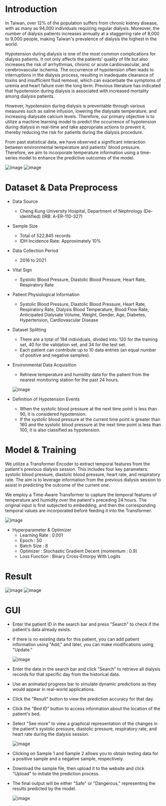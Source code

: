 # Introduction

In Taiwan, over 12% of the population suffers from chronic kidney disease, with as many as 94,000 individuals requiring regular dialysis. Moreover, the number of dialysis patients increases annually at a staggering rate of 8,000 to 9,000 people, making Taiwan's prevalence of dialysis the highest in the world.

Hypotension during dialysis is one of the most common complications for dialysis patients. It not only affects the patients' quality of life but also increases the risk of arrhythmias, chronic or acute cardiovascular, and cerebrovascular ischemia. The occurrence of hypotension often leads to interruptions in the dialysis process, resulting in inadequate clearance of toxins and insufficient fluid removal, which can exacerbate the symptoms of uremia and heart failure over the long term. Previous literature has indicated that hypotension during dialysis is associated with increased mortality among dialysis patients.

However, hypotension during dialysis is preventable through various measures such as saline infusion, lowering the dialysate temperature, and increasing dialysate calcium levels. Therefore, our primary objective is to utilize a machine learning model to predict the occurrence of hypotension during dialysis in real-time and take appropriate actions to prevent it, thereby reducing the risk for patients during the dialysis procedure.

From past statistical data, we have observed a significant interaction between environmental temperature and patients' blood pressure. Therefore, we aim to incorporate temperature information using a time-series model to enhance the predictive outcomes of the model.

![image](https://github.com/SamuelWu2001/Time-Aware_Attention_Networks/assets/71746159/1c458ac3-b9c5-4d12-b1e5-dcbfd7375df9)
![image](https://github.com/SamuelWu2001/Time-Aware_Attention_Networks/assets/71746159/716e2a91-2ad1-4aa6-b0e5-4d1734a2abd8)

# Dataset & Data Preprocess
- Data Source
  - Cheng Kung University Hospital, Department of Nephrology (De-identified) (IRB: A-ER-110-327)
- Sample Size
  - Total of 522,845 records
  - IDH Incidence Rate: Approximately 10%
- Data Collection Period
  - 2016 to 2021
- Vital Sign
  - Systolic Blood Pressure, Diastolic Blood Pressure, Heart Rate, Respiratory Rate
- Patient Physiological Information
  - Systolic Blood Pressure, Diastolic Blood Pressure, Heart Rate, Respiratory Rate, Dialysis Blood Temperature, Blood Flow Rate, Anticipated Dialysate Volume, Weight, Gender, Age, Diabetes, Hypertension, Cardiovascular Disease
- Dataset Splitting
  - There are a total of 194 individuals, divided into: 120 for the training set, 40 for the validation set, and 34 for the test set.
  - Each patient can contribute up to 10 data entries (an equal number of positive and negative samples).
- Environmental Data Acquisition
  - Retrieve temperature and humidity data for the patient from the nearest monitoring station for the past 24 hours.
  
  ![image](https://github.com/SamuelWu2001/Time-Aware_Attention_Networks/assets/71746159/4afbe91c-dd7f-4ea0-929d-89e3beebd933)
- Definition of Hypotension Events
  - When the systolic blood pressure at the next time point is less than 90, it is considered hypotension.
  - If the systolic blood pressure at the current time point is greater than 160 and the systolic blood pressure at the next time point is less than 100, it is also classified as hypotension.

# Model & Training
We utilize a Transformer Encoder to extract temporal features from the patient's previous dialysis session. This includes four key parameters: systolic blood pressure, diastolic blood pressure, heart rate, and respiratory rate. The aim is to leverage information from the previous dialysis session to assist in predicting the outcome of the current one.

We employ a Time-Aware Transformer to capture the temporal features of temperature and humidity over the patient's preceding 24 hours. The original input is first subjected to embedding, and then the corresponding temporal values are incorporated before feeding it into the Transformer.

![image](https://github.com/SamuelWu2001/Time-Aware_Attention_Networks/assets/71746159/6b97b070-5725-4df7-bfa2-e3a8d461c85a)

- Hyperparameter & Optimizer
  - Learning Rate : 0.001
  - Epoch : 50
  - Batch Size : 8
  - Optimizer : Stochastic Gradient Decent (momentum : 0.9)
  - Loss Function : Binary Cross-Entorpy With Logits

 # Result
![image](https://github.com/SamuelWu2001/Time-Aware_Attention_Networks/assets/71746159/179e3765-6bf1-49f1-8c2c-2076c5b8e1fa)
![image](https://github.com/SamuelWu2001/Time-Aware_Attention_Networks/assets/71746159/3258ff3b-ed24-4fa9-81b1-cb417e120569)

# GUI 
- Enter the patient ID in the search bar and press "Search" to check if the patient's data already exists.
- If there is no existing data for this patient, you can add patient information using "Add," and later, you can make modifications using "Update."

  ![image](https://github.com/SamuelWu2001/Time-Aware_Attention_Networks/assets/71746159/3efa5f42-90e2-4250-8c99-1641937c39eb)

- Enter the date in the search bar and click "Search" to retrieve all dialysis records for that specific day from the historical data.
- Use an animated progress bar to simulate dynamic predictions as they would appear in real-world applications.
- Click the "Result" button to view the prediction accuracy for that day.
- Click the "Bed ID" button to access information about the location of the patient's bed.
- Select "See more" to view a graphical representation of the changes in the patient's systolic pressure, diastolic pressure, respiratory rate, and heart rate during the dialysis session.

  ![image](https://github.com/SamuelWu2001/Time-Aware_Attention_Networks/assets/71746159/d0a08a8e-b336-4c29-b483-a753f38289a7)

- Clicking on Sample 1 and Sample 2 allows you to obtain testing data for a positive sample and a negative sample, respectively.
- Download the sample file, then upload it to the website and click "Upload" to initiate the prediction process.
- The final output will be either "Safe" or "Dangerous," representing the results predicted by the model.

  ![image](https://github.com/SamuelWu2001/Time-Aware_Attention_Networks/assets/71746159/f4bee56b-45bb-488e-91d3-081088fbbf12)


